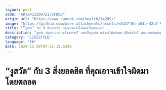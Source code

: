 ```yaml
---
layout: post
code: "ART241120072172FD8D"
origin_url: "https://www.sanook.com/health/14289/"
image: "https://github.com/user-attachments/assets/e3d27f0d-a51b-42a7-9479-e04b7cae8faa"
title: "“งูสวัด” กับ 3 สิ่งยอดฮิต ที่คุณอาจเข้าใจผิดมาโดยตลอด"
description: "งูสวัด พันรอบเอว แล้วจะตาย? เคยเป็นงูสวัด แล้วจะไม่กลับมา เป็นซ้ำอีก? ลองทายกันก่อนอ่านเฉลย"
category: "LIFESTYLE"
language: "th"
date: 2024-11-20T07:31:15.524Z
---
```


# “งูสวัด” กับ 3 สิ่งยอดฮิต ที่คุณอาจเข้าใจผิดมาโดยตลอด